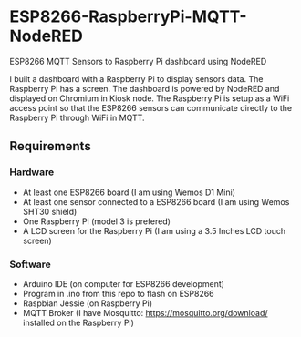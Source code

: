 # ESP8266-RaspberryPi-MQTT-NodeRED
ESP8266 MQTT Sensors to Raspberry Pi dashboard using NodeRED

I built a dashboard with a Raspberry Pi to display sensors data. The Raspberry Pi has a screen. The dashboard is powered by NodeRED and displayed on Chromium in Kiosk node.
The Raspberry Pi is setup as a WiFi access point so that the ESP8266 sensors can communicate directly to the Raspberry Pi through WiFi in MQTT.

## Requirements

### Hardware
* At least one ESP8266 board (I am using Wemos D1 Mini)
* At least one sensor connected to a ESP8266 board (I am using Wemos SHT30 shield)
* One Raspberry Pi (model 3 is prefered)
* A LCD screen for the Raspberry Pi (I am using a 3.5 Inches LCD touch screen)


### Software
* Arduino IDE (on computer for ESP8266 development)
* Program in .ino from this repo to flash on ESP8266 
* Raspbian Jessie (on Raspberry Pi)
* MQTT Broker (I have Mosquitto: https://mosquitto.org/download/ installed on the Raspberry Pi)

